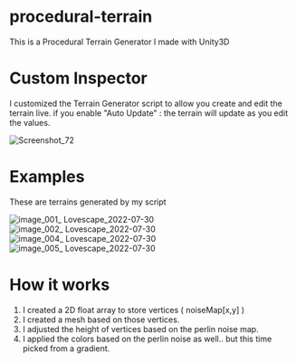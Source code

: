 # procedural-terrain
This is a Procedural Terrain Generator I made with Unity3D

# Custom Inspector
I customized the Terrain Generator script to allow you create and edit the terrain live.
if you enable "Auto Update" : the terrain will update as you edit the values.

![Screenshot_72](https://user-images.githubusercontent.com/59628448/182785797-420664be-d926-4382-a479-01f4339ed450.png)

# Examples
These are terrains generated by my script

![image_001_ Lovescape_2022-07-30](https://user-images.githubusercontent.com/59628448/182008968-833625d3-82ec-4a1f-afec-e08d8500b4e1.jpg)
![image_002_ Lovescape_2022-07-30](https://user-images.githubusercontent.com/59628448/182009317-131ca1c8-1cdb-43d1-a78a-126d217f8bb6.jpg)
![image_004_ Lovescape_2022-07-30](https://user-images.githubusercontent.com/59628448/182009318-622488ea-b86d-4d24-bed2-83c3f0c9a371.jpg)
![image_005_ Lovescape_2022-07-30](https://user-images.githubusercontent.com/59628448/182009319-76af4ccd-7cc3-48c3-8087-f030bc90df73.jpg)
# How it works
1) I created a 2D float array to store vertices ( noiseMap[x,y] )
2) I created a mesh based on those vertices.
3) I adjusted the height of vertices based on the perlin noise map.
4) I applied the colors based on the perlin noise as well.. but this time picked from a gradient.
